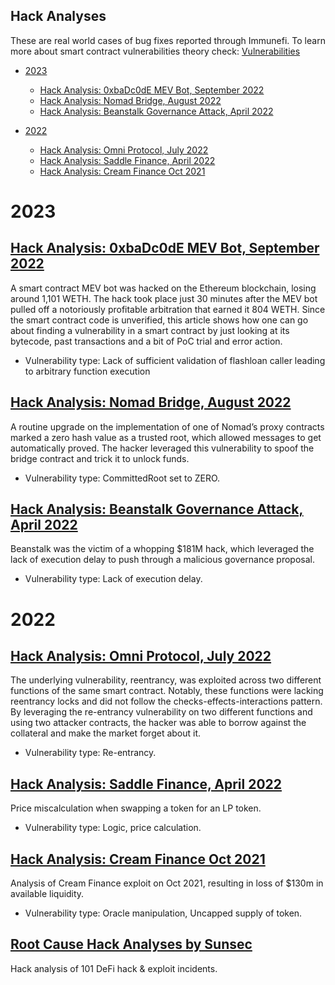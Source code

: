 Hack Analyses
--------------------
These are real world cases of bug fixes reported through Immunefi. To learn more about smart contract vulnerabilities theory check: [Vulnerabilities](../Vulnerabilities/README.md)

- [2023](#2023)
  - [Hack Analysis: 0xbaDc0dE MEV Bot, September 2022](#hack-analysis-0xbadc0de-mev-bot-september-2022)
  - [Hack Analysis: Nomad Bridge, August 2022](#hack-analysis-nomad-bridge-august-2022)
  - [Hack Analysis: Beanstalk Governance Attack, April 2022](#hack-analysis-beanstalk-governance-attack-april-2022)

- [2022](#2022)
  - [Hack Analysis: Omni Protocol, July 2022](#hack-analysis-omni-protocol-july-2022)
  - [Hack Analysis: Saddle Finance, April 2022](#hack-analysis-saddle-finance-april-2022)
  - [Hack Analysis: Cream Finance Oct 2021](#hack-analysis-cream-finance-oct-2021)


# 2023

## [Hack Analysis: 0xbaDc0dE MEV Bot, September 2022](https://medium.com/immunefi/0xbadc0de-mev-bot-hack-analysis-30b9031ff0ba)

A smart contract MEV bot was hacked on the Ethereum blockchain, losing around 1,101 WETH. The hack took place just 30 minutes after the MEV bot pulled off a notoriously profitable arbitration that earned it 804 WETH. Since the smart contract code is unverified, this article shows how one can go about finding a vulnerability in a smart contract by just looking at its bytecode, past transactions and a bit of PoC trial and error action.

- Vulnerability type: Lack of sufficient validation of flashloan caller leading to arbitrary function execution

## [Hack Analysis: Nomad Bridge, August 2022](https://medium.com/immunefi/hack-analysis-nomad-bridge-august-2022-5aa63d53814a)

A routine upgrade on the implementation of one of Nomad’s proxy contracts marked a zero hash value as a trusted root, which allowed messages to get automatically proved. The hacker leveraged this vulnerability to spoof the bridge contract and trick it to unlock funds.

- Vulnerability type: CommittedRoot set to ZERO.

## [Hack Analysis: Beanstalk Governance Attack, April 2022](https://medium.com/immunefi/hack-analysis-beanstalk-governance-attack-april-2022-f42788fc821e)

Beanstalk was the victim of a whopping $181M hack, which leveraged the lack of execution delay to push through a malicious governance proposal.

- Vulnerability type: Lack of execution delay.

# 2022

## [Hack Analysis: Omni Protocol, July 2022](https://medium.com/immunefi/hack-analysis-omni-protocol-july-2022-2d35091a0109)

The underlying vulnerability, reentrancy, was exploited across two different functions of the same smart contract. Notably, these functions were lacking reentrancy locks and did not follow the checks-effects-interactions pattern. By leveraging the re-entrancy vulnerability on two different functions and using two attacker contracts, the hacker was able to borrow against the collateral and make the market forget about it.

- Vulnerability type: Re-entrancy.

## [Hack Analysis: Saddle Finance, April 2022](https://medium.com/immunefi/hack-analysis-saddle-finance-april-2022-f2bcb119f38)

Price miscalculation when swapping a token for an LP token.

- Vulnerability type: Logic, price calculation.

## [Hack Analysis: Cream Finance Oct 2021](https://medium.com/immunefi/hack-analysis-cream-finance-oct-2021-fc222d913fc5)

Analysis of Cream Finance exploit on Oct 2021, resulting in loss of $130m in available liquidity.

- Vulnerability type: Oracle manipulation, Uncapped supply of token.

## [Root Cause Hack Analyses by Sunsec](https://www.notion.so/0e85e02c5ed34df3855ea9f3ca40f53b)

Hack analysis of 101 DeFi hack & exploit incidents.
